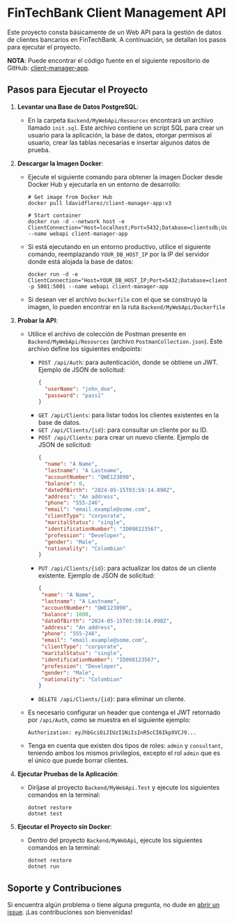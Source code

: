 # FinTechBank Client Management API

Este proyecto consta básicamente de un Web API para la gestión de datos de clientes bancarios en FinTechBank. A continuación, se detallan los pasos para ejecutar el proyecto.

**NOTA**: Puede encontrar el código fuente en el siguiente repositorio de GitHub: [client-manager-app](https://github.com/ldavidflorez/client-manager-app).

## Pasos para Ejecutar el Proyecto

1. **Levantar una Base de Datos PostgreSQL**:
   - En la carpeta `Backend/MyWebApi/Resources` encontrará un archivo llamado `init.sql`. Este archivo contiene un script SQL para crear un usuario para la aplicación, la base de datos, otorgar permisos al usuario, crear las tablas necesarias e insertar algunos datos de prueba.

2. **Descargar la Imagen Docker**:
   - Ejecute el siguiente comando para obtener la imagen Docker desde Docker Hub y ejecutarla en un entorno de desarrollo:
     ```
     # Get image from Docker Hub
     docker pull ldavidflorez/client-manager-app:v3

     # Start container
     docker run -d --network host -e ClientConnection="Host=localhost;Port=5432;Database=clientsdb;Username=myuser;Password=mypassword;" --name webapi client-manager-app
     ```

   - Si está ejecutando en un entorno productivo, utilice el siguiente comando, reemplazando `YOUR_DB_HOST_IP` por la IP del servidor donde está alojada la base de datos:
     ```
     docker run -d -e ClientConnection="Host=YOUR_DB_HOST_IP;Port=5432;Database=clientsdb;Username=myuser;Password=mypassword;" -p 5001:5001 --name webapi client-manager-app
     ```

    - Si desean ver el archivo `Dockerfile` con el que se construyo la imagen, lo pueden encontrar en la ruta `Backend/MyWebApi/Dockerfile`

3. **Probar la API**:
   - Utilice el archivo de colección de Postman presente en `Backend/MyWebApi/Resources` (archivo `PostmanCollection.json`). Este archivo define los siguientes endpoints:
     - `POST /api/Auth`: para autenticación, donde se obtiene un JWT. Ejemplo de JSON de solicitud:
       ```json
       {
         "userName": "john_doe",
         "password": "pass1"
       }
       ```
     - `GET /api/Clients`: para listar todos los clientes existentes en la base de datos.
     - `GET /api/Clients/{id}`: para consultar un cliente por su ID.
     - `POST /api/Clients`: para crear un nuevo cliente. Ejemplo de JSON de solicitud:
       ```json
       {
         "name": "A Name",
         "lastname": "A Lastname",
         "accountNumber": "QWE123890",
         "balance": 0,
         "dateOfBirth": "2024-05-15T03:59:14.090Z",
         "address": "An address",
         "phone": "555-246",
         "email": "email.example@some.com",
         "clientType": "corporate",
         "maritalStatus": "single",
         "identificationNumber": "ID098123567",
         "profession": "Developer",
         "gender": "Male",
         "nationality": "Colombian"
       }
       ```
     - `PUT /api/Clients/{id}`: para actualizar los datos de un cliente existente. Ejemplo de JSON de solicitud:
        ```json
       {
         "name": "A Name",
         "lastname": "A Lastname",
         "accountNumber": "QWE123890",
         "balance": 1000,
         "dateOfBirth": "2024-05-15T03:59:14.090Z",
         "address": "An address",
         "phone": "555-246",
         "email": "email.example@some.com",
         "clientType": "corporate",
         "maritalStatus": "single",
         "identificationNumber": "ID098123567",
         "profession": "Developer",
         "gender": "Male",
         "nationality": "Colombian"
       }
       ```
     - `DELETE /api/Clients/{id}`: para eliminar un cliente.

   - Es necesario configurar un header que contenga el JWT retornado por `/api/Auth`, como se muestra en el siguiente ejemplo:
     ```
     Authorization: eyJhbGciOiJIUzI1NiIsInR5cCI6IkpXVCJ9...
     ```

   - Tenga en cuenta que existen dos tipos de roles: `admin` y `consultant`, teniendo ambos los mismos privilegios, excepto el rol `admin` que es el único que puede borrar clientes.

4. **Ejecutar Pruebas de la Aplicación**:
   - Diríjase al proyecto `Backend/MyWebApi.Test` y ejecute los siguientes comandos en la terminal:
     ```
     dotnet restore
     dotnet test
     ```

5. **Ejecutar el Proyecto sin Docker**:
   - Dentro del proyecto `Backend/MyWebApi`, ejecute los siguientes comandos en la terminal:
     ```
     dotnet restore
     dotnet run
     ```

## Soporte y Contribuciones
Si encuentra algún problema o tiene alguna pregunta, no dude en [abrir un issue](https://github.com/ldavidflorez/client-manager-app/issues). ¡Las contribuciones son bienvenidas!

